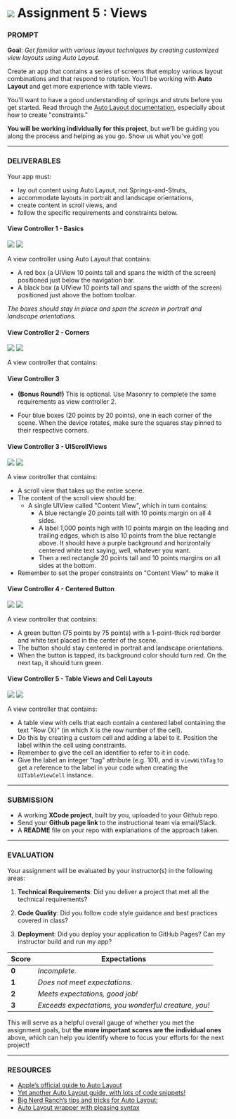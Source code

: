 # ![](https://ga-dash.s3.amazonaws.com/production/assets/logo-9f88ae6c9c3871690e33280fcf557f33.png) Assignment 5 : Views

### PROMPT

**Goal**: *Get familiar with various layout techniques by creating customized view layouts using Auto Layout.*

Create an app that contains a series of screens that employ various layout combinations and that respond to rotation. You'll be working with **Auto Layout** and get more experience with table views.

You'll want to have a good understanding of springs and struts before you get started. Read through the [Auto Layout documentation](https://developer.apple.com/library/prerelease/ios/documentation/UserExperience/Conceptual/AutolayoutPG/index.html), especially about how to create "constraints."

**You will be working individually for this project**, but we'll be guiding you along the process and helping as you go. Show us what you've got!

---

### DELIVERABLES

Your app must:

* lay out content using Auto Layout, not Springs-and-Struts,
* accommodate layouts in portrait and landscape orientations,
* create content in scroll views, and
* follow the specific requirements and constraints below.


#### View Controller 1 - Basics

![](../img/view1.png)
![](../img/view1_1.png)

A view controller using Auto Layout that contains:

* A red box (a UIView 10 points tall and spans the width of the screen) positioned just below the navigation bar.
* A black box (a UIView 10 points tall and spans the width of the screen) positioned just above the bottom toolbar.

*The boxes should stay in place and span the screen in portrait and landscape orientations.*


#### View Controller 2 - Corners

![](../img/view2.png)
![](../img/view2_1.png)

A view controller that contains:


#### View Controller 3
* **(Bonus Round!)** This is optional. Use Masonry to complete the same requirements as view controller 2.

* Four blue boxes (20 points by 20 points), one in each corner of the scene. When the device rotates, make sure the squares stay pinned to their respective corners.

#### View Controller 3 - UIScrollViews

![](../img/view4.png)
![](../img/view4_3.png)

A view controller that contains:

* A scroll view that takes up the entire scene.
* The content of the scroll view should be:
  * A single UIView called "Content View", which in turn contains:
    * A blue rectangle 20 points tall with 10 points margin on all 4 sides.
    * A label 1,000 points high with 10 points margin on the leading and trailing edges, which is also 10 points from the blue rectangle above. It should have a purple background and horizontally centered white text saying, well, whatever you want.
    * Then a red rectangle 20 points tall and 10 points margins on all sides at the bottom.
* Remember to set the proper constraints on "Content View" to make it


#### View Controller 4 - Centered Button

![](../img/view5.png)
![](../img/view5_1.png)

A view controller that contains:

* A green button (75 points by 75 points) with a 1-point-thick red border and white text placed in the center of the scene.
* The button should stay centered in portrait and landscape orientations.
* When the button is tapped, its background color should turn red. On the next tap, it should turn green.


#### View Controller 5 - Table Views and Cell Layouts

![](../img/view6.png)
![](../img/view6_1.png)

A view controller that contains:

* A table view with cells that each contain a centered label containing the text "Row {X}" (in which X is the row number of the cell).
* Do this by creating a custom cell and adding a label to it. Position the label within the cell using constraints.
* Remember to give the cell an identifier to refer to it in code.
* Give the label an integer "tag" attribute (e.g. 101), and is `viewWithTag` to get a reference to the label in your code when creating the `UITableViewCell` instance.


---
### SUBMISSION

* A working **XCode project**, built by you, uploaded to your Github repo.
* Send your **Github page link** to the instructional team via email/Slack.
* A **README** file on your repo with explanations of the approach taken.

---
### EVALUATION

Your assignment will be evaluated by your instructor(s) in the following areas:

1. __Technical Requirements__: Did you deliver a project that met all the technical requirements?

2. __Code Quality__: Did you follow code style guidance and best practices covered in class?

3. __Deployment__: Did you deploy your application to GitHub Pages? Can my instructor build and run my app?

Score | Expectations
----- | ------------
**0** | _Incomplete._
**1** | _Does not meet expectations._
**2** | _Meets expectations, good job!_
**3** | _Exceeds expectations, you wonderful creature, you!_

This will serve as a helpful overall gauge of whether you met the assignment goals, but __the more important scores are the individual ones__ above, which can help you identify where to focus your efforts for the next project!

---

### RESOURCES

* [Apple’s official guide to Auto Layout](https://developer.apple.com/library/prerelease/ios/documentation/UserExperience/Conceptual/AutolayoutPG/index.html)
* [Yet another Auto Layout guide, with lots of code snippets!](http://www.raywenderlich.com/20881/beginning-auto-layout-part-1-of-2)
* [Big Nerd Ranch’s tips and tricks for Auto Layout:](http://www.bignerdranch.com/blog/ios-autolayout-fun-facts-and-tips/)
* [Auto Layout wrapper with pleasing syntax](https://github.com/Masonry/Snappy)
